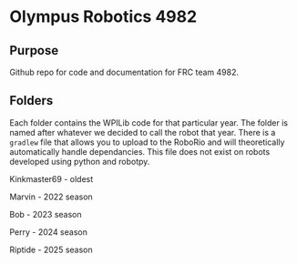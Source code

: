 # Olympus Robotics 4982
## Purpose
Github repo for code and documentation for FRC team 4982.

## Folders

 Each folder contains the WPILib code for that particular year. The folder is named after whatever we decided to call the robot that year. There is a `gradlew` file that allows you to upload to the RoboRio and will theoretically automatically handle dependancies. This file does not exist on robots developed using python and robotpy.
 
 Kinkmaster69 - oldest 
 
 Marvin - 2022 season
 
 Bob - 2023 season
 
 Perry - 2024 season

 Riptide - 2025 season
